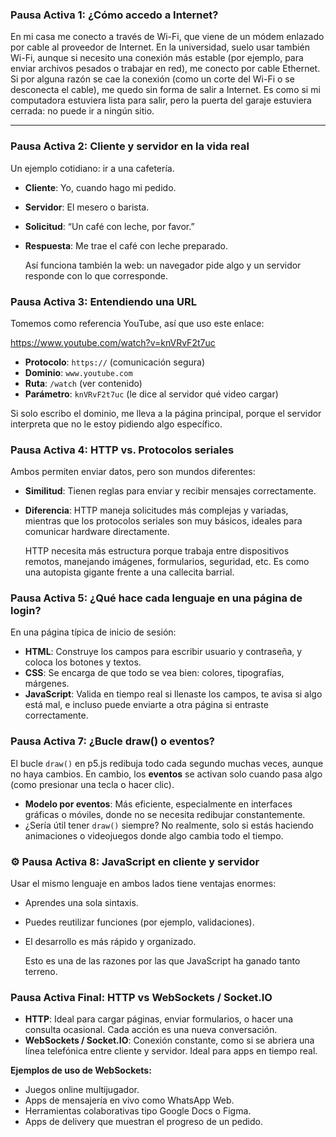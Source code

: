 ### **Pausa Activa 1: ¿Cómo accedo a Internet?**

En mi casa me conecto a través de Wi-Fi, que viene de un módem enlazado por cable al proveedor de Internet. En la universidad, suelo usar también Wi-Fi, aunque si necesito una conexión más estable (por ejemplo, para enviar archivos pesados o trabajar en red), me conecto por cable Ethernet. Si por alguna razón se cae la conexión (como un corte del Wi-Fi o se desconecta el cable), me quedo sin forma de salir a Internet. Es como si mi computadora estuviera lista para salir, pero la puerta del garaje estuviera cerrada: no puede ir a ningún sitio.

---

### **Pausa Activa 2: Cliente y servidor en la vida real**

Un ejemplo cotidiano: ir a una cafetería.

- **Cliente**: Yo, cuando hago mi pedido.
- **Servidor**: El mesero o barista.
- **Solicitud**: “Un café con leche, por favor.”
- **Respuesta**: Me trae el café con leche preparado.
    
    Así funciona también la web: un navegador pide algo y un servidor responde con lo que corresponde.
    

### **Pausa Activa 3: Entendiendo una URL**

Tomemos como referencia YouTube, así que uso este enlace:

https://www.youtube.com/watch?v=knVRvF2t7uc

- **Protocolo**: `https://` (comunicación segura)
- **Dominio**: `www.youtube.com`
- **Ruta**: `/watch` (ver contenido)
- **Parámetro**: `knVRvF2t7uc` (le dice al servidor qué video cargar)

Si solo escribo el dominio, me lleva a la página principal, porque el servidor interpreta que no le estoy pidiendo algo específico.

### **Pausa Activa 4: HTTP vs. Protocolos seriales**

Ambos permiten enviar datos, pero son mundos diferentes:

- **Similitud**: Tienen reglas para enviar y recibir mensajes correctamente.
- **Diferencia**: HTTP maneja solicitudes más complejas y variadas, mientras que los protocolos seriales son muy básicos, ideales para comunicar hardware directamente.
    
    HTTP necesita más estructura porque trabaja entre dispositivos remotos, manejando imágenes, formularios, seguridad, etc. Es como una autopista gigante frente a una callecita barrial.
    

### **Pausa Activa 5: ¿Qué hace cada lenguaje en una página de login?**

En una página típica de inicio de sesión:

- **HTML**: Construye los campos para escribir usuario y contraseña, y coloca los botones y textos.
- **CSS**: Se encarga de que todo se vea bien: colores, tipografías, márgenes.
- **JavaScript**: Valida en tiempo real si llenaste los campos, te avisa si algo está mal, e incluso puede enviarte a otra página si entraste correctamente.

### **Pausa Activa 7: ¿Bucle draw() o eventos?**

El bucle `draw()` en p5.js redibuja todo cada segundo muchas veces, aunque no haya cambios. En cambio, los **eventos** se activan solo cuando pasa algo (como presionar una tecla o hacer clic).

- **Modelo por eventos**: Más eficiente, especialmente en interfaces gráficas o móviles, donde no se necesita redibujar constantemente.
- ¿Sería útil tener `draw()` siempre? No realmente, solo si estás haciendo animaciones o videojuegos donde algo cambia todo el tiempo.

### ⚙️ **Pausa Activa 8: JavaScript en cliente y servidor**

Usar el mismo lenguaje en ambos lados tiene ventajas enormes:

- Aprendes una sola sintaxis.
- Puedes reutilizar funciones (por ejemplo, validaciones).
- El desarrollo es más rápido y organizado.
    
    Esto es una de las razones por las que JavaScript ha ganado tanto terreno.
    

### **Pausa Activa Final: HTTP vs WebSockets / Socket.IO**

- **HTTP**: Ideal para cargar páginas, enviar formularios, o hacer una consulta ocasional. Cada acción es una nueva conversación.
- **WebSockets / Socket.IO**: Conexión constante, como si se abriera una línea telefónica entre cliente y servidor. Ideal para apps en tiempo real.

**Ejemplos de uso de WebSockets:**

- Juegos online multijugador.
- Apps de mensajería en vivo como WhatsApp Web.
- Herramientas colaborativas tipo Google Docs o Figma.
- Apps de delivery que muestran el progreso de un pedido.
